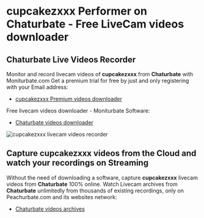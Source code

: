 # cupcakezxxx Performer on Chaturbate - Free LiveCam videos downloader

## Chaturbate Live Videos Recorder

Monitor and record livecam videos of **cupcakezxxx** from **Chaturbate** with Moniturbate.com
Get a premium trial for free by just and only registering with your Email address:
* [cupcakezxxx Premium videos downloader](https://moniturbate.com/request-demo-licence-key.html)

Free livecam videos downloader - Moniturbate Software:
* [Chaturbate videos downloader](https://moniturbate.com/moniturbate-download-software.html)

![cupcakezxxx livecam videos recorder](https://peachurnet.com/templates/moniturbate-software.png)


## Capture cupcakezxxx videos from the Cloud and watch your recordings on Streaming

Without the need of downloading a software, capture **cupcakezxxx** livecam videos from **Chaturbate** 100% online.
Watch Livecam archives from **Chaturbate** unlimitedly from thousands of existing recordings, only on Peachurbate.com and its websites network:
* [Chaturbate videos archives](https://peachurnet.com/)